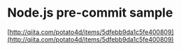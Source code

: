 # Node.js pre-commit sample

[http://qiita.com/potato4d/items/5dfebb9da1c5fe400809](http://qiita.com/potato4d/items/5dfebb9da1c5fe400809)
